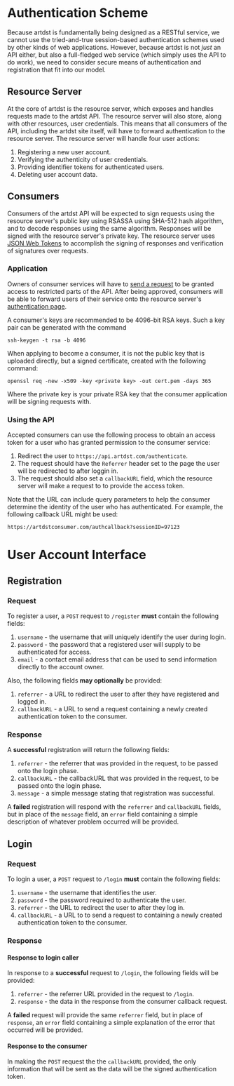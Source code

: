 # Authentication Scheme

Because artdst is fundamentally being designed as a RESTful service, we cannot use the tried-and-true session-based authentication schemes used by other kinds of web applications. However, because artdst is not *just* an API either, but also a full-fledged web service (which simply uses the API to do work), we need to consider secure means of authentication and  registration that fit into our model.

## Resource Server

At the core of artdst is the resource server, which exposes and handles requests made to the artdst API. The resource server will also store, along with other resources, user credentials. This means that all consumers of the API, including the artdst site itself, will have to forward authentication to the resource server. The resource server will handle four user actions:

1. Registering a new user account.
2. Verifying the authenticity of user credentials.
3. Providing identifier tokens for authenticated users.
4. Deleting user account data.

## Consumers

Consumers of the artdst API will be expected to sign requests using the resource server's public key using RSASSA using SHA-512 hash algorithm, and to decode responses using the same algorithm.  Responses will be signed with the resource server's private key. The resource server uses [JSON Web Tokens](https://github.com/auth0/node-jsonwebtoken) to accomplish the signing of responses and verification of signatures over requests.

### Application

Owners of consumer services will have to [send a request](https://api.artdst.com/consumers) to be granted access to restricted parts of the API. After being approved, consumers will be able to forward users of their service onto the resource server's [authentication page](https://api.artdst.com/authenticate).

A consumer's keys are recommended to be 4096-bit RSA keys.  Such a key pair can be generated with the command

	ssh-keygen -t rsa -b 4096

When applying to become a consumer, it is not the public key that is uploaded directly, but a signed certificate, created with the following command:

	openssl req -new -x509 -key <private key> -out cert.pem -days 365

Where the private key is your private RSA key that the consumer application will be signing requests with.

### Using the API

Accepted consumers can use the following process to obtain an access token for a user who has granted permission to the consumer service:

1. Redirect the user to `https://api.artdst.com/authenticate`.
2. The request should have the `Referrer` header set to the page the user will be redirected to after loggin in.
3. The request should also set a `callbackURL` field, which the resource server will make a request to to provide the access token.

Note that the URL can include query parameters to help the consumer determine the identity of the user who has authenticated.  For example, the following callback URL might be used:

	https://artdstconsumer.com/authcallback?sessionID=97123

# User Account Interface

## Registration

### Request

To register a user, a `POST` request to `/register` **must** contain the following fields:

1. `username` - the username that will uniquely identify the user during login.
2. `password` - the password that a registered user will supply to be authenticated for access.
3. `email`    - a contact email address that can be used to send information directly to the account owner.

Also, the following fields **may optionally** be provided:

1. `referrer`    - a URL to redirect the user to after they have registered and logged in.
2. `callbackURL` - a URL to send a request containing a newly created authentication token to the consumer.

### Response

A **successful** registration will return the following fields:

1. `referrer`    - the referrer that was provided in the request, to be passed onto the login phase.
2. `callbackURL` - the callbackURL that was provided in the request, to be passed onto the login phase.
3. `message`     - a simple message stating that registration was successful.

A **failed** registration will respond with the `referrer` and `callbackURL` fields, but in place of the
`message` field, an `error` field containing a simple description of whatever problem occurred will be
provided.

## Login

### Request

To login a user, a `POST` request to `/login` **must** contain the following fields:

1. `username`    - the username that identifies the user.
2. `password`    - the password required to authenticate the user.
3. `referrer`    - the URL to redirect the user to after they log in.
4. `callbackURL` - a URL to to send a request to containing a newly created authentication token to the consumer.

### Response

#### Response to login caller

In response to a **successful** request to `/login`, the following fields will be provided:

1. `referrer` - the referrer URL provided in the request to `/login`.
2. `response` - the data in the response from the consumer callback request.

A **failed** request will provide the same `referrer` field, but in place of `response`, an `error` field
containing a simple explanation of the error that occurred will be provided.

#### Response to the consumer

In making the `POST` request the the `callbackURL` provided, the only information that will be sent as the
data will be the signed authentication token.
